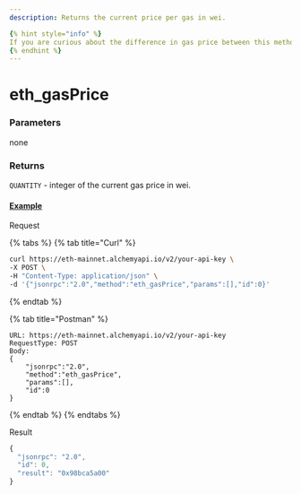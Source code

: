 ```yaml
---
description: Returns the current price per gas in wei. 

{% hint style="info" %}
If you are curious about the difference in gas price between this method and the [eth gas station](https://ethgasstation.info/), check out this [GitHub issue](https://github.com/ethereum/go-ethereum/issues/15825).
{% endhint %}
---
```


# eth\_gasPrice

### Parameters

none

### Returns

`QUANTITY` - integer of the current gas price in wei. 

#### [Example](https://composer.alchemyapi.io/?composer_state=%7B%22network%22%3A0%2C%22methodName%22%3A%22eth_gasPrice%22%2C%22paramValues%22%3A%5B%5D%7D)

Request

{% tabs %}
{% tab title="Curl" %}
```bash
curl https://eth-mainnet.alchemyapi.io/v2/your-api-key \
-X POST \
-H "Content-Type: application/json" \
-d '{"jsonrpc":"2.0","method":"eth_gasPrice","params":[],"id":0}'
```
{% endtab %}

{% tab title="Postman" %}
```http
URL: https://eth-mainnet.alchemyapi.io/v2/your-api-key
RequestType: POST
Body: 
{
    "jsonrpc":"2.0",
    "method":"eth_gasPrice",
    "params":[],
    "id":0
}
```
{% endtab %}
{% endtabs %}

Result

```javascript
{
  "jsonrpc": "2.0",
  "id": 0,
  "result": "0x98bca5a00"
}
```

